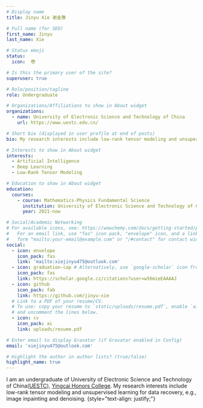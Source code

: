 ```yaml
---
# Display name
title: Jinyu Xie 谢金豫

# Full name (for SEO)
first_name: Jinyu
last_name: Xie

# Status emoji
status:
  icon:  😎

# Is this the primary user of the site?
superuser: true

# Role/position/tagline
role: Undergraduate 

# Organizations/Affiliations to show in About widget
organizations:
  - name: University of Electronic Science and Technology of China
    url: https://www.uestc.edu.cn/

# Short bio (displayed in user profile at end of posts)
bio: My research interests include low-rank tensor modeling and unsupervised learning for data recovery.

# Interests to show in About widget
interests:
  - Artificial Intelligence
  - Deep Learning
  - Low-Rank Tensor Modeling

# Education to show in About widget
education:
  courses:
    - course: Mathematics-Physics Fundamental Science
      institution: University of Electronic Science and Technology of China
      year: 2021-now

# Social/Academic Networking
# For available icons, see: https://wowchemy.com/docs/getting-started/page-builder/#icons
#   For an email link, use "fas" icon pack, "envelope" icon, and a link in the
#   form "mailto:your-email@example.com" or "/#contact" for contact widget.
social:
  - icon: envelope
    icon_pack: fas
    link: 'mailto:xiejinyu475@outlook.com'
  - icon: graduation-cap # Alternatively, use `google-scholar` icon from `ai` icon pack
    icon_pack: fas
    link: https://scholar.google.cz/citations?user=w56mieEAAAAJ
  - icon: github
    icon_pack: fab
    link: https://github.com/jinyu-xie
  # Link to a PDF of your resume/CV.
  # To use: copy your resume to `static/uploads/resume.pdf`, enable `ai` icons in `params.yaml`,
  # and uncomment the lines below.
  - icon: cv
    icon_pack: ai
    link: uploads/resume.pdf

# Enter email to display Gravatar (if Gravatar enabled in Config)
email: 'xiejinyu475@outlook.com'

# Highlight the author in author lists? (true/false)
highlight_name: true
---
```


I am an undergraduate of University of Electronic Science and Technology of China([UESTC](https://www.uestc.edu.cn/)),
[Yingcai Honors College](https://www.yingcai.uestc.edu.cn/). My research interests include low-rank tensor modeling and unsupervised learning for data recovery, e.g., image inpainting and denoising.
{style="text-align: justify;"} 
